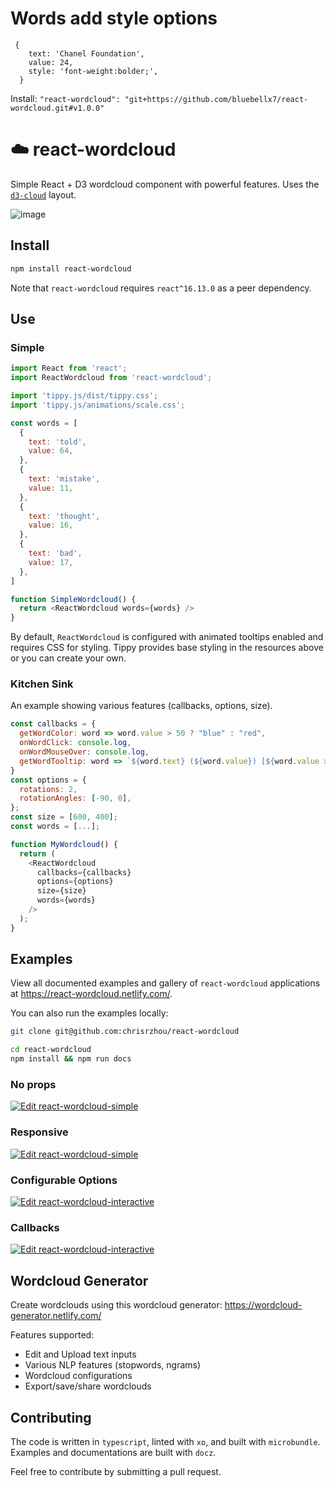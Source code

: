 # Words add style options
```
 {
    text: 'Chanel Foundation',
    value: 24,
    style: 'font-weight:bolder;',
  }
```

Install: ```"react-wordcloud": "git+https://github.com/bluebellx7/react-wordcloud.git#v1.0.0"```

# ☁️ react-wordcloud

Simple React + D3 wordcloud component with powerful features. Uses the [`d3-cloud`](https://github.com/jasondavies/d3-cloud) layout.

![image](/public/wordcloud.png)

## Install

```sh
npm install react-wordcloud
```

Note that `react-wordcloud` requires `react^16.13.0` as a peer dependency.

## Use

### Simple

```js
import React from 'react';
import ReactWordcloud from 'react-wordcloud';

import 'tippy.js/dist/tippy.css';
import 'tippy.js/animations/scale.css';

const words = [
  {
    text: 'told',
    value: 64,
  },
  {
    text: 'mistake',
    value: 11,
  },
  {
    text: 'thought',
    value: 16,
  },
  {
    text: 'bad',
    value: 17,
  },
]

function SimpleWordcloud() {
  return <ReactWordcloud words={words} />
}
```

By default, `ReactWordcloud` is configured with animated tooltips enabled and requires CSS for styling. Tippy provides base styling in the resources above or you can create your own.

### Kitchen Sink

An example showing various features (callbacks, options, size).

```js
const callbacks = {
  getWordColor: word => word.value > 50 ? "blue" : "red",
  onWordClick: console.log,
  onWordMouseOver: console.log,
  getWordTooltip: word => `${word.text} (${word.value}) [${word.value > 50 ? "good" : "bad"}]`,
}
const options = {
  rotations: 2,
  rotationAngles: [-90, 0],
};
const size = [600, 400];
const words = [...];

function MyWordcloud() {
  return (
    <ReactWordcloud
      callbacks={callbacks}
      options={options}
      size={size}
      words={words}
    />
  );
}
```

## Examples

View all documented examples and gallery of `react-wordcloud` applications at https://react-wordcloud.netlify.com/.

You can also run the examples locally:

```sh
git clone git@github.com:chrisrzhou/react-wordcloud

cd react-wordcloud
npm install && npm run docs
```

### No props

[![Edit react-wordcloud-simple](https://codesandbox.io/static/img/play-codesandbox.svg)](https://codesandbox.io/s/bgov9)

### Responsive

[![Edit react-wordcloud-simple](https://codesandbox.io/static/img/play-codesandbox.svg)](https://codesandbox.io/s/55sb8)

### Configurable Options

[![Edit react-wordcloud-interactive](https://codesandbox.io/static/img/play-codesandbox.svg)](https://codesandbox.io/s/fnk8w)

### Callbacks

[![Edit react-wordcloud-interactive](https://codesandbox.io/static/img/play-codesandbox.svg)](https://codesandbox.io/s/4lecp)

## Wordcloud Generator

Create wordclouds using this wordcloud generator: https://wordcloud-generator.netlify.com/

Features supported:

- Edit and Upload text inputs
- Various NLP features (stopwords, ngrams)
- Wordcloud configurations
- Export/save/share wordclouds

## Contributing

The code is written in `typescript`, linted with `xo`, and built with `microbundle`. Examples and documentations are built with `docz`.

Feel free to contribute by submitting a pull request.
